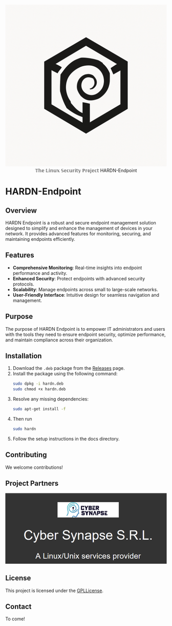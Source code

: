 
<p align="center">
  <img src="docs/assets/HARDN(1).png" alt="HARDN Logo" />
  𝕋𝕙𝕖 𝕃𝕚𝕟𝕦𝕩 𝕊𝕖𝕔𝕦𝕣𝕚𝕥𝕪 ℙ𝕣𝕠𝕛𝕖𝕔𝕥
  HARDN-Endpoint
</p>


# HARDN-Endpoint

## Overview
HARDN Endpoint is a robust and secure endpoint management solution designed to simplify and enhance the management of devices in your network. It provides advanced features for monitoring, securing, and maintaining endpoints efficiently.

## Features
- **Comprehensive Monitoring**: Real-time insights into endpoint performance and activity.
- **Enhanced Security**: Protect endpoints with advanced security protocols.
- **Scalability**: Manage endpoints across small to large-scale networks.
- **User-Friendly Interface**: Intuitive design for seamless navigation and management.

## Purpose
The purpose of HARDN Endpoint is to empower IT administrators and users with the tools they need to ensure endpoint security, optimize performance, and maintain compliance across their organization.

## Installation
1. Download the `.deb` package from the [Releases](https://github.com/opensource-for-freedom/HARDN/releases) page.
2. Install the package using the following command:
    ```bash
    sudo dpkg -i hardn.deb
    sudo chmod +x hardn.deb
    ```
3. Resolve any missing dependencies:
    ```bash
    sudo apt-get install -f
    ```
4. Then run
    ```bash
    sudo hardn
    ```
5. Follow the setup instructions in the docs directory. 

## Contributing
We welcome contributions! 

## Project Partners


<p align="center">
  <img src="docs/assets/cybersynapse.png" alt="cybersynapse Logo" />
</p>



## License
This project is licensed under the [GPLLicense](./LICENSE).

## Contact
To come!
